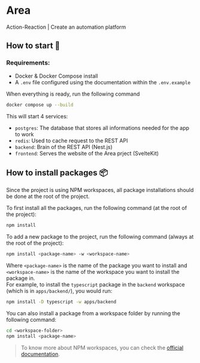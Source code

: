 # Area
Action-Reaction | Create an automation platform

## How to start 🚀

### Requirements:
- Docker & Docker Compose install
- A `.env` file configured using the documentation within the `.env.example`

When everything is ready, run the following command
```bash
docker compose up --build
```

This will start 4 services:
- `postgres`: The database that stores all informations needed for the app to work
- `redis`: Used to cache request to the REST API
- `backend`: Brain of the REST API (Nest.js)
- `frontend`: Serves the website of the Area prject (SvelteKit)

## How to install packages 📦

Since the project is using NPM workspaces, all package installations should be done at the root of the project.

To first install all the packages, run the following command (at the root of the project):
```bash
npm install
```

To add a new package to the project, run the following command (always at the root of the project):
```bash
npm install <package-name> -w <workspace-name>
```
Where `<package-name>` is the name of the package you want to install and `<workspace-name>` is the name of the workspace you want to install the package in.\
For example, to install the `typescript` package in the `backend` workspace (which is in `apps/backend/`), you would run:
```bash
npm install -D typescript -w apps/backend
```

You can also install a package from a workspace folder by running the following command:
```bash
cd <workspace-folder>
npm install <package-name>
```

> To know more about NPM workspaces, you can check the [official documentation](https://docs.npmjs.com/cli/using-npm/workspaces).
